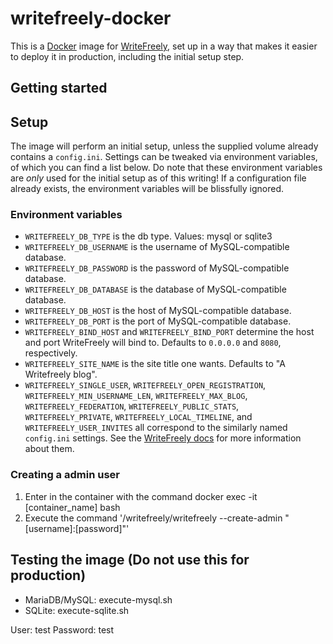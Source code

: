 # writefreely-docker

This is a [Docker][docker] image for [WriteFreely][writefreely], set up in a way
that makes it easier to deploy it in production, including the initial setup step.

 [docker]: https://www.docker.com/
 [writefreely]: https://github.com/writeas/writefreely

## Getting started

## Setup

The image will perform an initial setup, unless the supplied volume already
contains a `config.ini`. Settings can be tweaked via environment variables, of
which you can find a list below. Do note that these environment variables are
*only* used for the initial setup as of this writing! If a configuration file
already exists, the environment variables will be blissfully ignored.

### Environment variables

- `WRITEFREELY_DB_TYPE` is the db type. Values: mysql or sqlite3
- `WRITEFREELY_DB_USERNAME` is the username of MySQL-compatible database.
- `WRITEFREELY_DB_PASSWORD` is the password of MySQL-compatible database.
- `WRITEFREELY_DB_DATABASE` is the database of MySQL-compatible database.
- `WRITEFREELY_DB_HOST` is the host of MySQL-compatible database.
- `WRITEFREELY_DB_PORT` is the port of MySQL-compatible database.
- `WRITEFREELY_BIND_HOST` and `WRITEFREELY_BIND_PORT` determine the host and port WriteFreely will bind to. Defaults to `0.0.0.0` and `8080`, respectively.
- `WRITEFREELY_SITE_NAME` is the site title one wants. Defaults to "A Writefreely blog".
- `WRITEFREELY_SINGLE_USER`, `WRITEFREELY_OPEN_REGISTRATION`,
  `WRITEFREELY_MIN_USERNAME_LEN`, `WRITEFREELY_MAX_BLOG`,
  `WRITEFREELY_FEDERATION`, `WRITEFREELY_PUBLIC_STATS`, `WRITEFREELY_PRIVATE`,
  `WRITEFREELY_LOCAL_TIMELINE`, and `WRITEFREELY_USER_INVITES` all correspond to
  the similarly named `config.ini` settings. See the [WriteFreely docs][wf:docs]
  for more information about them.

 [wf:docs]: https://writefreely.org/docs/latest/admin/config

 ### Creating a admin user

 1. Enter in the container with the command docker exec -it [container_name] bash
 1. Execute the command '/writefreely/writefreely --create-admin "[username]:[password]"'

## Testing the image (Do not use this for production)

- MariaDB/MySQL: execute-mysql.sh
- SQLite: execute-sqlite.sh

User: test Password: test